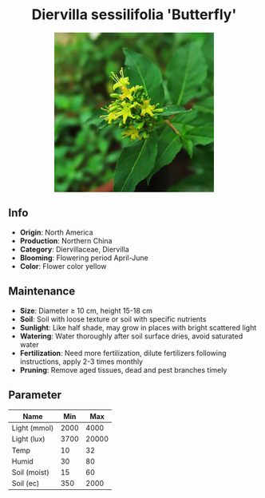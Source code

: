 <h1 align='center'>Diervilla sessilifolia 'Butterfly'</h1>
<p align="center">
    <img 
        align='center'
        width='320'
        src="../images/diervilla sessilifolia butterfly.png" 
        alt='Diervilla sessilifolia 'Butterfly'' />
</p>

## Info

 - **Origin**: North America
 - **Production**: Northern China
 - **Category**: Diervillaceae, Diervilla
 - **Blooming**: Flowering period April-June
 - **Color**: Flower color yellow

## Maintenance

 - **Size**: Diameter ≥ 10 cm, height 15-18 cm
 - **Soil**: Soil with loose texture or soil with specific nutrients
 - **Sunlight**: Like half shade, may grow in places with bright scattered light
 - **Watering**: Water thoroughly after soil surface dries, avoid saturated water
 - **Fertilization**: Need more fertilization, dilute fertilizers following instructions, apply 2-3 times monthly
 - **Pruning**: Remove aged tissues, dead and pest branches timely

## Parameter

| Name         | Min  | Max   |
|--------------|------|-------|
| Light (mmol) | 2000 | 4000  |
| Light (lux)  | 3700 | 20000 |
| Temp         | 10    | 32    |
| Humid        | 30   | 80    |
| Soil (moist) | 15   | 60    |
| Soil (ec)    | 350  | 2000  |